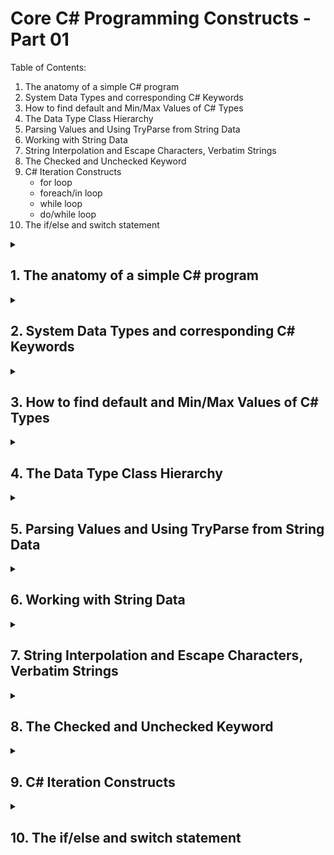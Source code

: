 # Core C# Programming Constructs - Part 01
Table of Contents:
1. The anatomy of a simple C# program
2. System Data Types and corresponding C# Keywords
3. How to find default and Min/Max Values of C# Types
4. The Data Type Class Hierarchy
5. Parsing Values and Using TryParse from String Data
6. Working with String Data
7. String Interpolation and Escape Characters, Verbatim Strings
8. The Checked and Unchecked Keyword
9. C# Iteration Constructs
   - for loop
   - foreach/in loop
   - while loop
   - do/while loop
10. The if/else and switch statement

<details>
<summary>

## 1. The anatomy of a simple C# program
</summary>
<p>
C# demands that all program logic be contained within a type definition. (type is a general term referring to a member of the set, class, interface, structure, enumeration, delegate).

Unlike many other languages, in C#, it is not possible to create global functions or global points of data. Rather, all data members and all methods must be contained within a type definition.

<quote>**Note:** C# is a case-sensitive programming language. Therefore, Main is not the same as main, and Readline is not the same as ReadLine.

Be aware that all C# keywords are lowercase, e.g., public, lock, class, dynamic while namespaces, types and member names begin (by convention) with initial Capital letter and have capitalized the first letter of any embedded words, e.g., Console.WriteLine, System.Windows, MessageBox, System.Data.SqlClient.
</quote>

<quote>**Sample C# Method**

```csharp
class Program
{
    static void Main(string[] args)
    {
        //Comment
        Console.WriteLine($"This is my first line of code");
        Console.ReadLine();
    }
}
```
</p>
</details>

<details>
<summary>

## 2. System Data Types and corresponding C# Keywords
</summary>
<p>

| C# Shorthand | CLS Compliant | System Type | Range | Meaning in Life |
| -- | -- | -- | -- | -- |
| bool | Yes | Boolean | true or false | Represents truth or falsity |
| sbyte | No | SByte | -128 to 127 | Signed 8-bit number |
| byte | Yes | Byte | 0 to 255 | Unsigned 8-bit number | 
| short | Yes | Int16 | -35768 to 32767 | Signed 16-bit number |
| ushort | No | UInt16 | 0 to 65535 | Unsigned 16-bit number |
| int | Yes | Int32 | -2.147.483.648 to 2.147.483.647 | Signed 32-bit number |
| uint | No | UInt32 | 0 to 4.294.967.295 | Unsigned 32-bit number |
| long | Yes | Int64 | -9.223.372.036.854.755.808 to 9.223.372.036.854.755.807 | Signed 64-bit number |
| ulong | No | UInt64 | 0 to 18.446.744.073.709.551.615 | Unsigned 64-bit number |
| char | Yes | Char | U+0000 to U+ffff | Single 16-bit Unicode character |
| float | Yes | Single | -3.4 10<sup>38</sup> to 3.4 10<sup>38</sup> | 32-bit floating-point number |
| double | Yes | Double | +/- 5.0 10<sup>-324</sup> to +/-1.7 10<sup>308</sup> | 64-bit floating-point number |
| decimal | Yes | Decimal | (-7.9 x 10<sup>28</sup> to 7.9 x 10<sup>28</sup>/10<sup>0 to 28</sup> | 128-bit signed number)
| string | Yes | String | Limited by system memory | Represents a set of Unicode characters |
| object | Yes | Object | Can store any data type in an object variable | The base class of all types in .Net universe
</p>    
</details>

<details>
<summary>

## 3. How to find default and Min/Max Values of C# Types
</summary>
<p>

```csharp
//Min & Max Value of Numeric Types:

Console.WriteLine($"sbyte, Min: {sbyte.MinValue}, Max: {sbyte.MaxValue}");
Console.WriteLine($"byte, Min: {byte.MinValue}, Max: {byte.MaxValue}");
Console.WriteLine($"short, Min: {short.MinValue}, Max: {short.MaxValue}");
Console.WriteLine($"ushort, Min: {ushort.MinValue}, Max: {ushort.MaxValue}");
Console.WriteLine($"int, Min: {int.MinValue}, Max: {int.MaxValue}");
Console.WriteLine($"uint, Min: {int.MinValue}, Max: {int.MaxValue}");
Console.WriteLine($"long, Min: {long.MinValue}, Max: {long.MaxValue}");
Console.WriteLine($"ulong, Min: {ulong.MinValue}, Max: {ulong.MaxValue}");
Console.WriteLine($"float, Min: {float.MinValue}, Max: {float.MaxValue}");
Console.WriteLine($"double, Min: {double.MinValue}, Max: {double.MaxValue}");
Console.WriteLine($"decimal, Min: {decimal.MinValue}, Max: {decimal.MaxValue}");
Console.WriteLine($"double: Negative Infinity: {double.NegativeInfinity}, Positive Infinity: {double.PositiveInfinity}");
```

The following table shows the default values of C# types:

| Type | Default Value |
| -- | -- |
| Any reference type  | null |
| Any  | built-in integral numeric type	0 (zero) |
| Any  | built-in floating-point numeric type	0 (zero) |
| bool | false |
| char  | '\0' (U+0000) |
| enum | value produced by the expression (E)0, where E is the enum identifier. |
| struct | The value produced by setting all value-type fields to their default values and all reference-type fields to null. |
| Any nullable value type | An instance for which the HasValue property is false and the Value property is undefined. That default value is also known as the null value of a nullable value type. |


```csharp
int x = default;
Console.WriteLine($"Default value of x: {x}"); // 0
```

**Note:** 
1. Be aware that it is a compiler error to make use of a local variable before assigning an initial value. It is good practice to assign an initial value to your local data points at the time of declaration.
2. Since 7.1, the default literal assigns a variable the default value for its data type. This works for standard data types as well as custom classes and generic types.
3. All intrinsic data types support what is known as a default constructor. This feature allows you to create a variable using the new keyword, which automatically sets the variable to its default value;
    - bool variables are set to false
    - Numeric data is set to 0/0.0
    - char variables are set to single empty character
    - BigInteger variables are set to 0
    - DateTime variables are set to 1/1/0001 12:00:00 AM
    - Object references (including strings) are set to null
</p>    
</details>

<details>
<summary>

## 4. The Data Type Class Hierarchy
</summary>
<p>

**Notes:**
- Each type ultimately derives from System.Object which defines a set of methods (e.g., ToString(), Equals(), GetHashCode()) common to all types in the .Net Core base class libraries.
- Many numerical data types derives from a class named System.ValueTypes.
- ValueTypes are automatically allocated on the Stack.
- Types that do not have System.ValueType in their inheritance chain (such as System.Type, System.String, System.Array, System.Exception and System.Delegate) are not allocated on the stack but on the garbage-collected heap.

```mermaid
classDiagram
class UInt16
class UInt32
class UInt64
class Void
class DateTime
class Guid
class TimeSpan
class Single
class Boolean
class Byte
class Char
class Decimal
class Double
class Int16
class Int32
class Int64
class SByte
class Value_Type
class Type
class String
class Array
class Exception
class Delegate
class MulticastDelegate
class Object
Value_Type<|--UInt16
Value_Type<|--UInt32
Value_Type<|--UInt64
Value_Type<|--Void
Value_Type<|--DateTime
Value_Type<|--Guid
Value_Type<|--TimeSpan
Value_Type<|--Single
Value_Type<|--Boolean
Value_Type<|--Byte
Value_Type<|--Char
Value_Type<|--Decimal
Value_Type<|--Double
Value_Type<|--Int16
Value_Type<|--Int32
Value_Type<|--Int64
Value_Type<|--SByte
Object<|--Value_Type
Object<|--Type
Object<|--String
Object<|--Array
Object<|--Exception
Object<|--Delegate
Delegate<|--MulticastDelegate
```
</p>
</details>

<details>
<summary>

## 5. Parsing Values and Using TryParse from String Data
</summary>
<p>
- The .Net Core data types provide the ability to generate a variable of their underlying type given a textual equivalent by parsing.

```csharp
string vInt = "1055";
string vBool = "false";
string vDouble = "99,456498";

Console.WriteLine($"Value in int: {int.Parse(vInt)}");
Console.WriteLine($"Value in bool: {bool.Parse(vBool)}");
Console.WriteLine($"Value in double: {double.Parse(vDouble)}");
```

- One issue with the preceding code is that an exception will be thrown if the string cannot be cleanly converted to the correct data type. 

For example:
```csharp
bool b = bool.Parse("Hello");
```

The TryParse() statement takes an out parameter and returns bool if the parsing is successful. 

For Example:
```csharp
if (bool.TryParse("Hello", out bool b))
    Console.WriteLine($"Value of b: {b}");
else
    Console.WriteLine("Hello cannot be converted to boolean");
```
</p>
</details>


<details>
<summary>

## 6. Working with String Data
</summary>
<p>

System.String provides a number of method you would expect from such a utility class, including methods that return the length of the character data.

| String Member | Meaning in Life |
| -- | -- |
| Length | This property returns the length of the current string.|
| Compare | This static method compares two strings.|
| Contains | This method determines whether a string contains a specific substring.|
| Equals | The method tests whether two string objects contain identical character data|
| Format | This static method formats a string using other primitives.|
| Insert | This method inserts a string within a given string.|
| PadLeft / PadRight| This methods are used to pad a string with some characters.|
| Remove / Replace | These methods are used to receive a copy of a string with modifications.|
| Split | The method returns a String Array containing the substrings in this instance that are delimited by elements of a specified char array or string array.|
| Trim | The method removes all occurrences of a set of specified characters from the beginning and end of the current string.|
| ToUpper / ToLower |  These methods create a copy of the current string in uppercase or lowercase format, respectively.|

Examples:
```csharp
string vString = "One of the most important days of the century.";
string vString2 = "One of the most important days of the century";

//Length

//46
Console.WriteLine($"Length of the string is: {vString.Length}");
//1 - > Not Identical, vString is longer than vString2.
Console.WriteLine($"Comparison of vString and vString2: {string.Compare(vString, vString2)}");
//-1 - > Not Identical, vString2 is shorted than vString. 
Console.WriteLine($"Comparison of vString2 and vString: {string.Compare(vString2, vString)}");
//0 - > Identical
Console.WriteLine($"Comparison of vstring and vString: {string.Compare(vString, vString)}"); 
//1 - > Not Identical, vString is longer than vString2.
Console.WriteLine($"Comparison of vString and vString2: {vString.CompareTo(vString2)}"); 
```
</p>
</summary>
</details>

<details>
<summary>

## 7. String Interpolation and Escape Characters, Verbatim Strings
</summary>
<p>

| Character | Meaning in Life |
| -- | -- |
| \' | Inserts a single quote into a string literal |
| \" | Inserts a double quote into a string literal |
| \\ | Inserts a backslash into a string literal. This can be quite helpful when defining file or network paths. |
| \a | Triggers a system alert |
| \n | Inserts a new line |
| \r | Inserts a carriage return |
| \t | Inserts a horizontal tab into the string literal |

## String Interpolation

1. String.Format can be used for String Interpolation.

Example: 
```csharp
int age = 4;
string name = "Seha";
string greeting = string.Format("Hello {0} you are {1} years old.", name, age);
```

2. $ sign can be used for String Interpolation.

Example:
```csharp
int age = 4;
string name = "Seha";
string greeting = $"Hello {name} you are {age} year old.";
```

## Verbatim Strings

When you prefix a string literal with the @ symbol, you have created what is termed a **verbatim string**. 

Using verbatim strings, you disable the processing of a literal's escape characters and print out a string as is. This can be most useful when working with strings representing directory and network paths.

Example: 
```csharp
Console.WriteLine(@"C:\MyApp\Seha\Executable.exe");
string myLongString = @"This is a very 
    very long
        string that I can give you an example of.";

Console.WriteLine(myLongString);
```

Verbatim string can also be interpolated string, by specifying both the interpolation operator ($) and the verbatim operator (@).

Example: 
```csharp
string interp = "interpolation";
string myLongString2 = $@"This is a very 
    very 
        long string with {interp}";
```

## Strings and Equality
The C# equality operators by default perform a case-sensitive, culture-sensitive, character-by-character equality test on string objects.

One of the interesting aspects of System.String is that after you assign object with its initial value, the character data cannot be changed. You are always reassigning strings to new values and because the System.String type defines a number of method that appear to modify the character data in one way or another.

```csharp
Console.WriteLine("=> String equality");
string s1 = "Hello!";
string s2 = "Yo!";

Console.WriteLine($"s1 = {s1}");
Console.WriteLine($"s2 = {s2}");
Console.WriteLine();

//False
Console.WriteLine($"s1 == s2, {s1 == s2}");
//True
Console.WriteLine($"s1 == s1, {s1 == s1}");
//True
Console.WriteLine($"s1 == Hello!: {s1 == "Hello!"}");
//False
Console.WriteLine($"s1 == hello!: {s1 == "hello!"}");
//False
Console.WriteLine($"s1.Equals(s2): {s1.Equals(s2)}");
//False
Console.WriteLine($"Yo.Equals(s2): {"Yo".Equals(s2)}");
//True
Console.WriteLine($"s1.Equals(s1): {s1.Equals(s1)}");
```
</p>
</details>

<details>
<summary>

## 8. The Checked and Unchecked Keyword
</summary>
<p>

The **checked** and **unchecked** statements specify the overflow-checking context for integral-type arithmetic operations and conversions. 

Example - 1:
In the case of addition it wraps from the maximum value to the minimum value. The following example shows both the same operation in both a checked and unchecked context.
```csharp
uint a = uint.MaxValue;

unchecked
{
    Console.WriteLine(a + 1);  // output: 0
}

try
{
    checked
    {
        Console.WriteLine(a + 1);
    }
}
catch (OverflowException e)
{
    Console.WriteLine(e.Message);  // output: Arithmetic operation resulted in an overflow.
}
```

Example -2:
To specify the overflow-checking context for an expression, you can also use the checked and unchecked operators, as the following example shows.

```csharp
double a = double.MaxValue;

int b = unchecked((int)a);
Console.WriteLine(b);  // output: -2147483648

try
{
    b = checked((int)a);
}
catch (OverflowException e)
{
    Console.WriteLine(e.Message);  // output: Arithmetic operation resulted in an overflow.
}
```
</p>
</details>

<details>
<summary>

## 9. C# Iteration Constructs
</summary>
<p>

## The for Loop
A basic for loop

```csharp
for (int i = 0; i<10;i++)
{
    Console.WriteLine($"Current iterator index is: {i}");
}
```

## The foreach Loop
The C# foreach keyword allows you to iterate over all items in a container without the need to test for an upper limit.

```csharp
string[] carTypes = {"Ford", "Tesla", "Honda"};

foreach(string car in carTypes)
{
    Console.WriteLine($"Current Car is: {car}");
}
```

## The while and do/while Looping Constructs

```csharp
string userIsDone = "";

while (userIsDone != "Yes")
{
    Console.WriteLine("Please yes to cancel while loop (Yes/No)");
    userIsDone = Console.ReadLine();
}
```
</p>
</details>

<details>
<summary>

## 10. The if/else and switch statement
</summary>
<p>

- ## Basic if/else statement
Basic Syntax:

```csharp
if (condition) //true
{

}
else //false
{

}
```
## Equality and Relational Operators

| C# Equality/Relational Operator | Example Usage | Meaning of Life |
| -- |-- | -- |
| == | if (age == 30) | Returns true only if each expression is the same |
| != | if (age != 30) | Returns true only if each expression is different |
| <  | if (age < 30)  | Returns true if age is less than 30 |
| >  | if (age > 30)  | Returns true if age is greater than 30 |
| <= | if (age <= 30) | Returns true if age is less or equal to 30. |
| >= | if (age >= 30) | Returns true if age is greater or equal to 30. |

- ## if/else with Pattern Matching (7.0)

- ## Conditional Operator (7.2)

Syntax: condition ? first_expression : second_expression;

Example:
```csharp
int age = 30;

```
**Notes:** 
- Both types of first and second expression must be the same.
- The conditional operator can be used only in assigment statements.
- The conditional operator can be used to return a reference to the result of the condition:

Example:
```csharp
var smallArray = new int[] {1,2,3,4,5};
var largeArray = new int[] {10,20,30,40,50};

int index = 7;
ref int refValue = ref ((index<5) ? ref smallArray[index] : ref largeArray[index-t]);
```

- ## Logical Operators

| Operator | Example | Meaning in Life |
| -- | -- | -- |
| && | if (age == 30 && name == "Fred) | AND operator. Returns true if all expressions are true | 
| \|\| | if (age == 30 \|\| name == "Fred") | OR operator. Returns true if one of the expression is true |
| ! | if (!myBool) | NOT operator. Return true if false, or false if true.

- ## The switch Statement

Example - 1:

```csharp

Console.WriteLine("1 for C#, 2 for VB.NET");
var input = Console.ReadLine();

var bInt = int.TryParse(input, out rInt);

if (bInt)
{
    switch (rInt)
    {
        case 1:
            Console.WriteLine($"C# has been selected");
            break;
        case 2:
            Console.WriteLine($"VB.NET has been selected");
            break;
        default:
            Console.WriteLine($"Nothing familiar has been selected");
            break;
    }
}
else
    Console.WriteLine($"Unable to parse value: {input}");

```

Example 2:
```csharp
Console.Write("Enter your favorite day of the week");
DayOfWeek favDay;

try
{
    favDay = (DayOfWeek) Enum.Parse(typeof(DayOfWeek), Console.ReadLine());
    switch (favDay)
    {
        case DayOfWeek.Sunday:
            Console.WriteLine("Sunday");
            break;
        case DayOfWeek.Monday:
            Console.WriteLine("Monday");
            break;
        case DayOfWeek.Tuesday:
            Console.WriteLine("Tuesday");
            break;
        case DayOfWeek.Wednesday:
            Console.WriteLine("Wednesday");
            break;
        case DayOfWeek.Thursday:
            Console.WriteLine("Thursday");
            break;
        case DayOfWeek.Friday:
            Console.WriteLine("Friday");
            break;
        case DayOfWeek.Saturday:
            Console.WriteLine("Saturday");
    }
}
catch (Exception ex)
{
    Console.WriteLine("Bad input");
}
```

- ## Switch Statement Pattern Matching (7.0)

Example - 1:
```csharp
Console.WriteLine("1 [Integer(5)], 2 [String(\"Hi\")], 3 [Decimal(2.5)]");
Console.WriteLine("Please choose an option");
string userChoice = Console.ReadLine();
object choice ;

switch (userChoice)
{
    case "1":
        choice = 5;
        break;
    case "2"
        choice = "Hi";
        break;
    case "3":
        choice = 2.5;
        break;
    default:
        choice = 5;
        break;
}

switch (choice)
{
    case int i:
        Console.WriteLine("Integer");
        break;
    case string s:
        Console.WriteLine("String");
        break;
    case decimal d:
        Console.WriteLine("Decimal");
        break;
    default:
        Console.WriteLine("Something else");
        break;
}
```

Example - 2:
```csharp
Console.WriteLine("1 for C#, 2 for VB");
Console.WriteLine("Please pick your langauge preference");
object langChoice = Console.ReadLine();
var choice = int.TryParse(langChoice.ToString(), out outLangChoice) ? outLangChoice: langChoice;

switch (choice)
{
    case int i when i == 1:
        Console.WriteLine($"C# has been selected");
        break;
    case int i when i = 2:
        Console.WriteLine($"VB has been selected");
    case string s when s.Equals("C#", StringComparison.OrdinalIgnoreCase);
        Console.WriteLine($"C# - 2 has been selected");
        break;
    default:
        Console.WriteLine("Unknown selection");
        break;
}
```
- ## 3 Switch Expression (8.0)

New in C#8 are switch expressions, allowing the assignment of a variable in concise statement.

Example - 1:
```csharp
switch (colorBand)
{
    case "Red":
        return "FF0000";
    case "Orange":
        return "FF7F00";
    default:
        return "FFFFFF";
}
```

This switch statement can be simplified with the following code block;
```csharp
var x = return switch (colorBand)
{
    "Red" => "FF0000",
    "Orange" => "FF7F00",
    _ => "FFFFFF"
};

```
Example - 2:
```csharp
Console.WriteLine($"Please enter weekday literal");
Console.WriteLine($"Day is : {GetDayEnum(Console.ReadLine())}");

static string GetDayEnum(string currentDay)
{
    bool bdayOfWeek = Enum.TryParse(typeof(DayOfWeek), currentDay, true, out object rDayOfWeek);

    if (bdayOfWeek)
    {
        return (DayOfWeek) rDayOfWeek switch
        {
            DayOfWeek.Monday => "Monday",
            DayOfWeek.Tuesday => "Tuesday",
            DayOfWeek.Wednesday => "Wednesday",
            DayOfWeek.Thursday => "Thursday",
            DayOfWeek.Friday => "Friday",
            DayOfWeek.Saturday => "Saturday",
            DayOfWeek.Sunday => "Sunday"
        };
    }
    else
        return "";
}
```
Example - 3 (Complex)
```csharp
static string RockPaperScissors(string first, string second)
{
    return (first, second) switch {
        ("rock", "paper") => "Paper wins",
        ("rock", "scissors") => "Rock wins",
        ("paper", "scissors") => "Scissors wins",
        ("paper", "rock") => "Paper wins",
        ("scissors", "rock") => "Rock wins",
        ("scissors", "paper") => "Scissors wins"
        (_, _) => "Tie"
    };
}
```
</p>
</details>